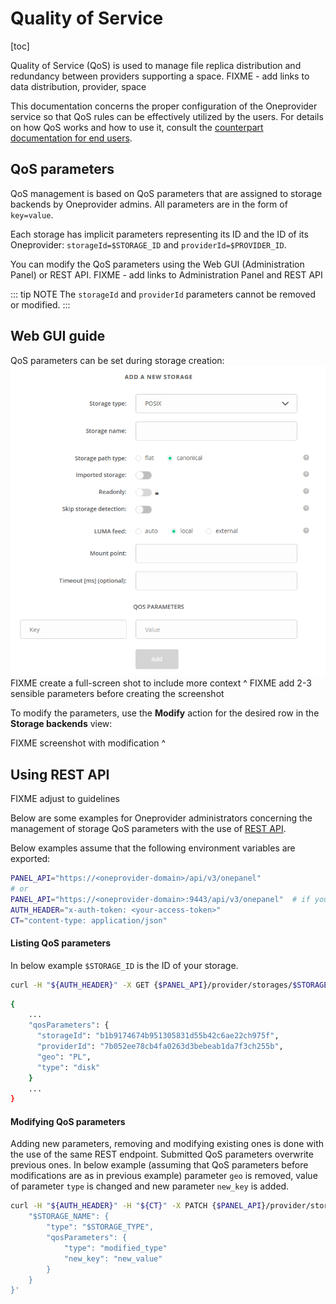 # Quality of Service

[toc]

Quality of Service (QoS) is used to manage file replica distribution and redundancy
between providers supporting a space.
FIXME - add links to data distribution, provider, space

This documentation concerns the proper configuration of the Oneprovider service
so that QoS rules can be effectively utilized by the users. For details on how 
QoS works and how to use it, consult the 
[counterpart documentation for end users](../../../user-guide/qos.md#Basics).

## QoS parameters
QoS management is based on QoS parameters that are assigned to storage backends 
by Oneprovider admins. All parameters are in the form of `key=value`.

Each storage has implicit parameters representing its ID and the ID of its Oneprovider:
`storageId=$STORAGE_ID` and `providerId=$PROVIDER_ID`.

You can modify the QoS parameters using the Web GUI (Administration Panel) or REST API.
FIXME - add links to Administration Panel and REST API


::: tip NOTE
The `storageId` and `providerId` parameters cannot be removed or modified.
:::

## Web GUI guide

QoS parameters can be set during storage creation:
![qos_parameters_editor](../../../../images/admin-guide/oneprovider/configuration/storages/storage_config.png)  
FIXME create a full-screen shot to include more context ^
FIXME add 2-3 sensible parameters before creating the screenshot

To modify the parameters, use the **Modify** action for the desired row in the **Storage backends** view:

FIXME screenshot with modification ^


## Using REST API

FIXME adjust to guidelines

Below are some examples for Oneprovider administrators concerning the management of storage
QoS parameters with the use of [REST API](https://onedata.org/#/home/api/stable/onepanel?anchor=operation/get_storage_details).

Below examples assume that the following environment variables are exported:

```bash
PANEL_API="https://<oneprovider-domain>/api/v3/onepanel"
# or
PANEL_API="https://<oneprovider-domain>:9443/api/v3/onepanel"  # if you have access to the onepanel's emergency interface
AUTH_HEADER="x-auth-token: <your-access-token>"
CT="content-type: application/json"
```

#### Listing QoS parameters

In below example `$STORAGE_ID` is the ID of your storage.

```bash
curl -H "${AUTH_HEADER}" -X GET {$PANEL_API}/provider/storages/$STORAGE_ID
```

```bash
{
    ...
    "qosParameters": {
      "storageId": "b1b9174674b951305831d55b42c6ae22ch975f",
      "providerId": "7b052ee78cb4fa0263d3bebeab1da7f3ch255b",
      "geo": "PL",
      "type": "disk"
    }
    ...
}
```

#### Modifying QoS parameters

<!-- @TODO VFS-6429 Update example after storage modify endpoint is reworked -->

Adding new parameters, removing and modifying existing ones is done with the use of the
same REST endpoint. Submitted QoS parameters overwrite previous ones.
In below example (assuming that QoS parameters before modifications are as in previous
example) parameter `geo` is removed, value of parameter `type` is changed
and new parameter `new_key` is added.

```bash
curl -H "${AUTH_HEADER}" -H "${CT}" -X PATCH {$PANEL_API}/provider/storages/$STORAGE_ID -d '{
    "$STORAGE_NAME": {
        "type": "$STORAGE_TYPE",
        "qosParameters": {
            "type": "modified_type"
            "new_key": "new_value"
        }
    }
}'
```
